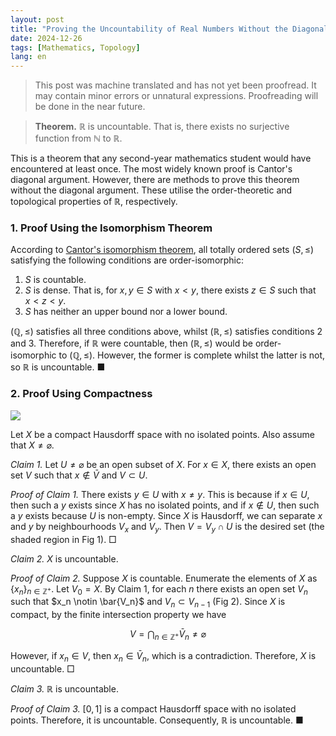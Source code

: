 ```yaml
---
layout: post
title: "Proving the Uncountability of Real Numbers Without the Diagonal Argument"
date: 2024-12-26
tags: [Mathematics, Topology]
lang: en
---
```


> This post was machine translated and has not yet been proofread. It may contain minor errors or unnatural expressions. Proofreading will be done in the near future.

> **Theorem.** $\mathbb{R}$ is uncountable. That is, there exists no surjective function from $\mathbb{N}$ to $\mathbb{R}$.

This is a theorem that any second-year mathematics student would have encountered at least once. The most widely known proof is Cantor's diagonal argument. However, there are methods to prove this theorem without the diagonal argument. These utilise the order-theoretic and topological properties of $\mathbb{R}$, respectively.

### 1. Proof Using the Isomorphism Theorem

According to [Cantor's isomorphism theorem](https://dimenerno.github.io/2024/11/20/Rational-Real/), all totally ordered sets $(S, \leq)$ satisfying the following conditions are order-isomorphic:

1. $S$ is countable.
2. $S$ is dense. That is, for $x, y \in S$ with $x < y$, there exists $z \in S$ such that $x < z < y$.
3. $S$ has neither an upper bound nor a lower bound.

$(\mathbb{Q}, \leq)$ satisfies all three conditions above, whilst $(\mathbb{R}, \leq)$ satisfies conditions 2 and 3. Therefore, if $\mathbb{R}$ were countable, then $(\mathbb{R}, \leq)$ would be order-isomorphic to $(\mathbb{Q}, \leq)$. However, the former is complete whilst the latter is not, so $\mathbb{R}$ is uncountable. ■

### 2. Proof Using Compactness

![](https://velog.velcdn.com/images/dimenerno/post/433e72e3-822b-42a1-98dc-18fd2e260561/image.png)

Let $X$ be a compact Hausdorff space with no isolated points. Also assume that $X \neq \varnothing$.

*Claim 1.* Let $U \neq \varnothing$ be an open subset of $X$. For $x \in X$, there exists an open set $V$ such that $x \notin \bar{V}$ and $V \subset U$.

*Proof of Claim 1.* There exists $y \in U$ with $x \neq y$. This is because if $x \in U$, then such a $y$ exists since $X$ has no isolated points, and if $x \notin U$, then such a $y$ exists because $U$ is non-empty. Since $X$ is Hausdorff, we can separate $x$ and $y$ by neighbourhoods $V_x$ and $V_y$. Then $V = V_y \cap U$ is the desired set (the shaded region in Fig 1). □

*Claim 2.* $X$ is uncountable.

*Proof of Claim 2.* Suppose $X$ is countable. Enumerate the elements of $X$ as $\{x_n\}_{n \in \mathbb{Z}^+}$. Let $V_0 = X$. By Claim 1, for each $n$ there exists an open set $V_n$ such that $x_n \notin \bar{V_n}$ and $V_n \subset V_{n-1}$ (Fig 2). Since $X$ is compact, by the finite intersection property we have

$$
V = \bigcap_{n \in \mathbb{Z}^+} \bar{V}_n \neq \varnothing
$$

However, if $x_n \in V$, then $x_n \in \bar{V}_n$, which is a contradiction. Therefore, $X$ is uncountable. □

*Claim 3.* $\mathbb{R}$ is uncountable.

*Proof of Claim 3.* $[0, 1]$ is a compact Hausdorff space with no isolated points. Therefore, it is uncountable. Consequently, $\mathbb{R}$ is uncountable. ■

